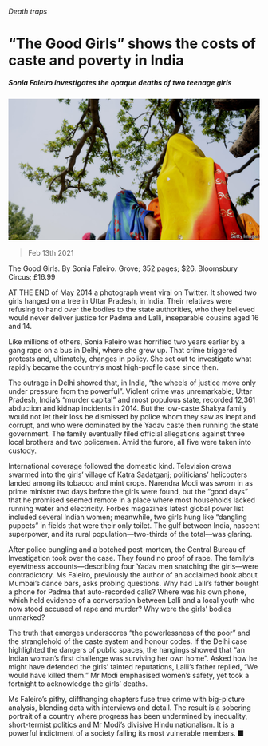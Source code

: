 ###### Death traps

# “The Good Girls” shows the costs of caste and poverty in India 

##### Sonia Faleiro investigates the opaque deaths of two teenage girls 

![image](images/20210213_bkp002.jpg) 

> Feb 13th 2021 


The Good Girls. By Sonia Faleiro. Grove; 352 pages; $26. Bloomsbury Circus; £16.99


AT THE END of May 2014 a photograph went viral on Twitter. It showed two girls hanged on a tree in Uttar Pradesh, in India. Their relatives were refusing to hand over the bodies to the state authorities, who they believed would never deliver justice for Padma and Lalli, inseparable cousins aged 16 and 14.



Like millions of others, Sonia Faleiro was horrified two years earlier by a gang rape on a bus in Delhi, where she grew up. That crime triggered protests and, ultimately, changes in policy. She set out to investigate what rapidly became the country’s most high-profile case since then.


The outrage in Delhi showed that, in India, “the wheels of justice move only under pressure from the powerful”. Violent crime was unremarkable; Uttar Pradesh, India’s “murder capital” and most populous state, recorded 12,361 abduction and kidnap incidents in 2014. But the low-caste Shakya family would not let their loss be dismissed by police whom they saw as inept and corrupt, and who were dominated by the Yadav caste then running the state government. The family eventually filed official allegations against three local brothers and two policemen. Amid the furore, all five were taken into custody.


International coverage followed the domestic kind. Television crews swarmed into the girls’ village of Katra Sadatganj; politicians’ helicopters landed among its tobacco and mint crops. Narendra Modi was sworn in as prime minister two days before the girls were found, but the “good days” that he promised seemed remote in a place where most households lacked running water and electricity. Forbes magazine’s latest global power list included several Indian women; meanwhile, two girls hung like “dangling puppets” in fields that were their only toilet. The gulf between India, nascent superpower, and its rural population—two-thirds of the total—was glaring.


After police bungling and a botched post-mortem, the Central Bureau of Investigation took over the case. They found no proof of rape. The family’s eyewitness accounts—describing four Yadav men snatching the girls—were contradictory. Ms Faleiro, previously the author of an acclaimed book about Mumbai’s dance bars, asks probing questions. Why had Lalli’s father bought a phone for Padma that auto-recorded calls? Where was his own phone, which held evidence of a conversation between Lalli and a local youth who now stood accused of rape and murder? Why were the girls’ bodies unmarked?


The truth that emerges underscores “the powerlessness of the poor” and the stranglehold of the caste system and honour codes. If the Delhi case highlighted the dangers of public spaces, the hangings showed that “an Indian woman’s first challenge was surviving her own home”. Asked how he might have defended the girls’ tainted reputations, Lalli’s father replied, “We would have killed them.” Mr Modi emphasised women’s safety, yet took a fortnight to acknowledge the girls’ deaths.


Ms Faleiro’s pithy, cliffhanging chapters fuse true crime with big-picture analysis, blending data with interviews and detail. The result is a sobering portrait of a country where progress has been undermined by inequality, short-termist politics and Mr Modi’s divisive Hindu nationalism. It is a powerful indictment of a society failing its most vulnerable members. ■


